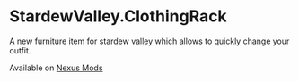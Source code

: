# StardewValley.ClothingRack

A new furniture item for stardew valley which allows to quickly change your outfit.

Available on [Nexus Mods](***)
 
